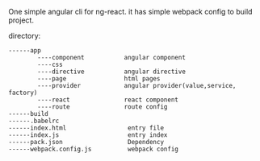 One simple angular cli for ng-react.
it has simple webpack config to build project.


directory:

    ------app                                   
            ----component           angular component
            ----css                 
            ----directive           angular directive
            ----page                html pages
            ----provider            angular provider(value,service, factory)
            ----react               react component
            ----route               route config
    ------build 
    ------.babelrc
    ------index.html                 entry file
    ------index.js                   entry index
    ------pack.json                  Dependency
    ------webpack.config.js          webpack config

    